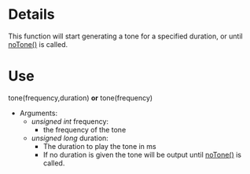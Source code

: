 # Details #

This function will start generating a tone for a specified duration, or until [noTone()](FDnotone.md) is called.

# Use #

tone(frequency,duration) **or** tone(frequency)
  * Arguments:
    * _unsigned int_ frequency:
      * the frequency of the tone
    * _unsigned long_ duration:
      * The duration to play the tone in ms
      * If no duration is given the tone will be output until [noTone()](FDnotone.md) is called.